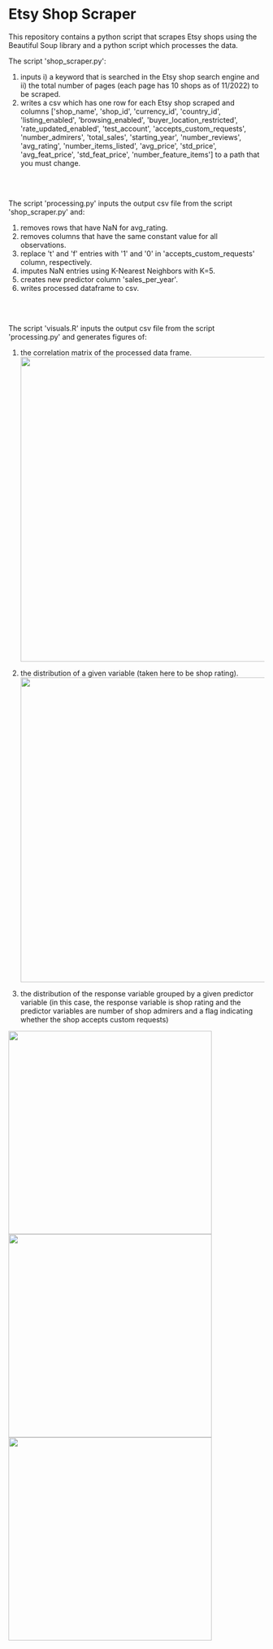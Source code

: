 # Etsy Shop Scraper
This repository contains a python script that scrapes Etsy shops using the Beautiful Soup library and a python script which processes the data.

The script 'shop_scraper.py':
1. inputs i) a keyword that is searched in the Etsy shop search engine and ii) the total number of pages (each page has 10 shops as of 11/2022) to be scraped.
2. writes a csv which has one row for each Etsy shop scraped and columns ['shop_name', 'shop_id', 'currency_id', 'country_id', 'listing_enabled', 'browsing_enabled', 'buyer_location_restricted', 'rate_updated_enabled', 'test_account', 'accepts_custom_requests', 'number_admirers', 'total_sales', 'starting_year', 'number_reviews', 'avg_rating', 'number_items_listed', 'avg_price', 'std_price', 'avg_feat_price', 'std_feat_price', 'number_feature_items'] to a path that you must change. 

<br />
<br />

The script 'processing.py' inputs the output csv file from the script 'shop_scraper.py' and:
1. removes rows that have NaN for avg_rating.
2. removes columns that have the same constant value for all observations.
3. replace 't' and 'f' entries with '1' and '0' in 'accepts_custom_requests' column, respectively.
4. imputes NaN entries using K-Nearest Neighbors with K=5.
5. creates new predictor column 'sales_per_year'.
6. writes processed dataframe to csv.

<br />
<br />

The script 'visuals.R' inputs the output csv file from the script 'processing.py' and generates figures of:
1. the correlation matrix of the processed data frame.<br />
<img src="https://github.com/hdlugas/etsy_shop_scraper/assets/73852653/a83a5754-cdf2-4cd3-bbfe-cb20096dac0a" width="600" /> <br />

2. the distribution of a given variable (taken here to be shop rating).<br />
<img src="https://github.com/hdlugas/etsy_shop_scraper/assets/73852653/102dae69-5349-408e-8e05-0f1540d86c4d" width="600" /> <br />

3. the distribution of the response variable grouped by a given predictor variable (in this case, the response variable is shop rating and the predictor variables are number of shop admirers and a flag indicating whether the shop accepts custom requests)<br />
<p float="left">
  <img src="https://github.com/hdlugas/etsy_shop_scraper/assets/73852653/00eeb75a-fc40-4267-a5fe-7f812dc6495e" width="400" />
  <img src="https://github.com/hdlugas/etsy_shop_scraper/assets/73852653/f1a642a0-ec7f-4337-b389-c295320a2626" width="400" />
  <img src="https://github.com/hdlugas/etsy_shop_scraper/assets/73852653/8d400dae-df5c-4391-bc60-a0b693f7588f" width="400" />
</p>

